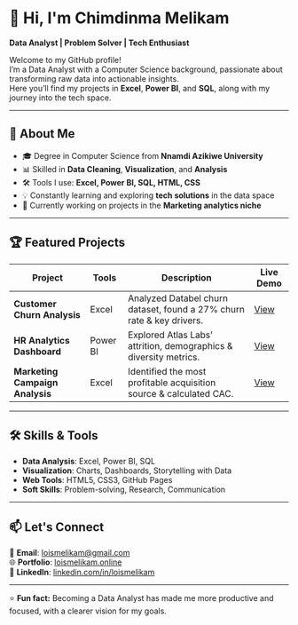# 👋 Hi, I'm Chimdinma Melikam  
**Data Analyst | Problem Solver | Tech Enthusiast**

Welcome to my GitHub profile!  
I’m a Data Analyst with a Computer Science background, passionate about transforming raw data into actionable insights.  
Here you’ll find my projects in **Excel**, **Power BI**, and **SQL**, along with my journey into the tech space.

---

## 🚀 About Me
- 🎓 Degree in Computer Science from **Nnamdi Azikiwe University**  
- 📊 Skilled in **Data Cleaning**, **Visualization**, and **Analysis**  
- 🛠 Tools I use: **Excel, Power BI, SQL, HTML, CSS**  
- 💡 Constantly learning and exploring **tech solutions** in the data space  
- 🌱 Currently working on projects in the **Marketing analytics niche**  

---

## 🏆 Featured Projects
| Project | Tools | Description | Live Demo |
|---------|-------|-------------|-----------|
| **Customer Churn Analysis** | Excel | Analyzed Databel churn dataset, found a 27% churn rate & key drivers. | [View](https://www.loismelikam.online/) |
| **HR Analytics Dashboard** | Power BI | Explored Atlas Labs’ attrition, demographics & diversity metrics. | [View](https://www.loismelikam.online/) |
| **Marketing Campaign Analysis** | Excel | Identified the most profitable acquisition source & calculated CAC. | [View](https://www.loismelikam.online/) |

---

## 🛠 Skills & Tools
- **Data Analysis**: Excel, Power BI, SQL  
- **Visualization**: Charts, Dashboards, Storytelling with Data  
- **Web Tools**: HTML5, CSS3, GitHub Pages  
- **Soft Skills**: Problem-solving, Research, Communication  

---

## 📫 Let's Connect
📧 **Email**: [loismelikam@gmail.com](mailto:loismelikam@gmail.com)  
🌐 **Portfolio**: [loismelikam.online](https://www.loismelikam.online/)  
💼 **LinkedIn**: [linkedin.com/in/loismelikam](https://www.linkedin.com/in/loismelikam)  

---

⭐ **Fun fact:** Becoming a Data Analyst has made me more productive and focused, with a clearer vision for my goals.
